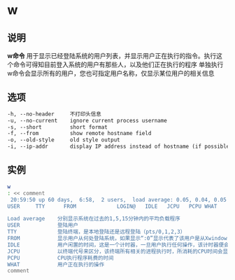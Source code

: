 # **w**

## 说明

**w命令** 用于显示已经登陆系统的用户列表，并显示用户正在执行的指令。执行这个命令可得知目前登入系统的用户有那些人，以及他们正在执行的程序
单独执行w命令会显示所有的用户，您也可指定用户名称，仅显示某位用户的相关信息

## 选项

```markdown
-h, --no-header     不打印头信息
-u, --no-current    ignore current process username
-s, --short         short format
-f, --from          show remote hostname field
-o, --old-style     old style output
-i, --ip-addr       display IP address instead of hostname (if possible)

```

## 实例

```bash
w
: << comment
 20:59:50 up 60 days,  6:58,  2 users,  load average: 0.05, 0.04, 0.05
USER     TTY      FROM             LOGIN@   IDLE   JCPU   PCPU WHAT

Load average    分别显示系统在过去的1,5,15分钟内的平均负载程序
USER            登陆用户
TTY             登陆终端，是本地登陆还是远程登陆（pts/0,1,2,3）
FROM            显示用户从何处登陆系统，如果显示“:0”显示代表了该用户是从Xwindows下，打开文本模式窗口登陆的
IDLE            用户闲置的时间，这是一个计时器，一旦用户执行任何操作，该计时器便会被重置
JCPU            以终端代号来区分，该终端所有相关的进程执行时，所消耗的CPU时间会显示在这里
PCPU            CPU执行程序耗费的时间
WHAT            用户正在执行的操作
comment


```


